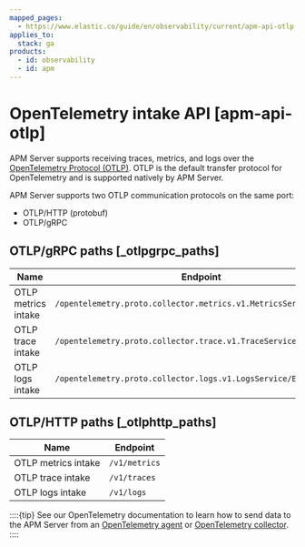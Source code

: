 ```yaml
---
mapped_pages:
  - https://www.elastic.co/guide/en/observability/current/apm-api-otlp.html
applies_to:
  stack: ga
products:
  - id: observability
  - id: apm
---
```


# OpenTelemetry intake API [apm-api-otlp]

APM Server supports receiving traces, metrics, and logs over the [OpenTelemetry Protocol (OTLP)](https://opentelemetry.io/docs/specs/otlp/). OTLP is the default transfer protocol for OpenTelemetry and is supported natively by APM Server.

APM Server supports two OTLP communication protocols on the same port:

* OTLP/HTTP (protobuf)
* OTLP/gRPC

## OTLP/gRPC paths [_otlpgrpc_paths]

| Name | Endpoint |
| --- | --- |
| OTLP metrics intake | `/opentelemetry.proto.collector.metrics.v1.MetricsService/Export` |
| OTLP trace intake | `/opentelemetry.proto.collector.trace.v1.TraceService/Export` |
| OTLP logs intake | `/opentelemetry.proto.collector.logs.v1.LogsService/Export` |

## OTLP/HTTP paths [_otlphttp_paths]

| Name | Endpoint |
| --- | --- |
| OTLP metrics intake | `/v1/metrics` |
| OTLP trace intake | `/v1/traces` |
| OTLP logs intake | `/v1/logs` |

::::{tip}
See our OpenTelemetry documentation to learn how to send data to the APM Server from an [OpenTelemetry agent](/solutions/observability/apm/opentelemetry/upstream-opentelemetry-collectors-language-sdks.md#apm-instrument-apps-otel) or [OpenTelemetry collector](/solutions/observability/apm/opentelemetry/upstream-opentelemetry-collectors-language-sdks.md#apm-connect-open-telemetry-collector).
::::

